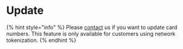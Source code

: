 # Update

{% hint style="info" %}
Please [contact](../../help/contact.md) us if you want to update card numbers. This feature is only available for customers using network tokenization.
{% endhint %}
